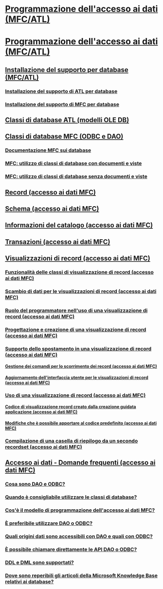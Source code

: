 # [Programmazione dell'accesso ai dati (MFC/ATL)](data-access-programming-mfc-atl.md)
# [Programmazione dell'accesso ai dati (MFC/ATL)](data-access-programming-mfc-atl.md)
## [Installazione del supporto per database (MFC/ATL)](installing-database-support-mfc-atl.md)
### [Installazione del supporto di ATL per database](installing-atl-database-support.md)
### [Installazione del supporto di MFC per database](installing-mfc-database-support.md)
## [Classi di database ATL (modelli OLE DB)](atl-database-classes-ole-db-templates.md)
## [Classi di database MFC (ODBC e DAO)](mfc-database-classes-odbc-and-dao.md)
### [Documentazione MFC sui database](mfc-database-documentation.md)
### [MFC: utilizzo di classi di database con documenti e viste](mfc-using-database-classes-with-documents-and-views.md)
### [MFC: utilizzo di classi di database senza documenti e viste](mfc-using-database-classes-without-documents-and-views.md)
## [Record (accesso ai dati MFC)](record-mfc-data-access.md)
## [Schema (accesso ai dati MFC)](schema-mfc-data-access.md)
## [Informazioni del catalogo (accesso ai dati MFC)](catalog-information-mfc-data-access.md)
## [Transazioni (accesso ai dati MFC)](transactions-mfc-data-access.md)
## [Visualizzazioni di record (accesso ai dati MFC)](record-views-mfc-data-access.md)
### [Funzionalità delle classi di visualizzazione di record (accesso ai dati MFC)](features-of-record-view-classes-mfc-data-access.md)
### [Scambio di dati per le visualizzazioni di record (accesso ai dati MFC)](data-exchange-for-record-views-mfc-data-access.md)
### [Ruolo del programmatore nell'uso di una visualizzazione di record (accesso ai dati MFC)](your-role-in-working-with-a-record-view-mfc-data-access.md)
### [Progettazione e creazione di una visualizzazione di record (accesso ai dati MFC)](designing-and-creating-a-record-view-mfc-data-access.md)
### [Supporto dello spostamento in una visualizzazione di record (accesso ai dati MFC)](supporting-navigation-in-a-record-view-mfc-data-access.md)
#### [Gestione dei comandi per lo scorrimento dei record (accesso ai dati MFC)](command-handlers-for-record-scrolling-mfc-data-access.md)
#### [Aggiornamento dell'interfaccia utente per le visualizzazioni di record (accesso ai dati MFC)](user-interface-updating-for-record-views-mfc-data-access.md)
### [Uso di una visualizzazione di record (accesso ai dati MFC)](using-a-record-view-mfc-data-access.md)
#### [Codice di visualizzazione record creato dalla creazione guidata applicazione (accesso ai dati MFC)](record-view-code-created-by-application-wizard-mfc-data-access.md)
#### [Modifiche che è possibile apportare al codice predefinito (accesso ai dati MFC)](changes-you-might-make-to-the-default-code-mfc-data-access.md)
### [Compilazione di una casella di riepilogo da un secondo recordset (accesso ai dati MFC)](filling-a-list-box-from-a-second-recordset-mfc-data-access.md)
## [Accesso ai dati - Domande frequenti (accesso ai dati MFC)](data-access-frequently-asked-questions-mfc-data-access.md)
### [Cosa sono DAO e ODBC?](what-are-dao-and-odbc-q.md)
### [Quando è consigliabile utilizzare le classi di database?](when-should-i-use-the-database-classes-q.md)
### [Cos'è il modello di programmazione dell'accesso ai dati MFC?](what-is-the-mfc-database-programming-model-q.md)
### [È preferibile utilizzare DAO o ODBC?](should-i-use-dao-or-odbc-q.md)
### [Quali origini dati sono accessibili con DAO e quali con ODBC?](what-data-sources-can-i-access-with-dao-and-odbc-q.md)
### [È possibile chiamare direttamente le API DAO o ODBC?](can-i-call-dao-or-odbc-directly-q.md)
### [DDL e DML sono supportati?](are-ddl-and-dml-supported-q.md)
### [Dove sono reperibili gli articoli della Microsoft Knowledge Base relativi ai database?](where-can-i-find-microsoft-knowledge-base-articles-on-database-topics-q.md)

